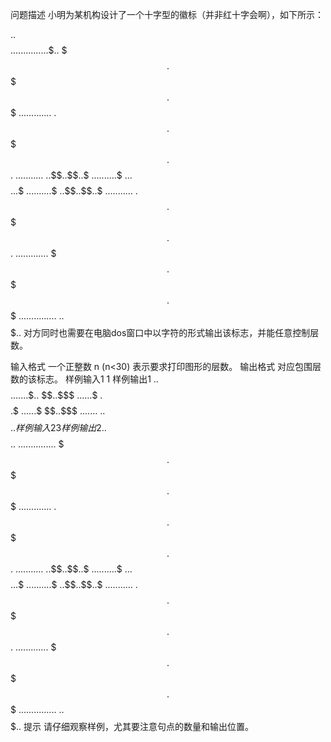 问题描述
小明为某机构设计了一个十字型的徽标（并非红十字会啊），如下所示：

..$$$$$$$$$$$$$..
..$...........$..
$$$.$$$$$$$$$.$$$
$...$.......$...$
$.$$$.$$$$$.$$$.$
$.$...$...$...$.$
$.$.$$$.$.$$$.$.$
$.$.$...$...$.$.$
$.$.$.$$$$$.$.$.$
$.$.$...$...$.$.$
$.$.$$$.$.$$$.$.$
$.$...$...$...$.$
$.$$$.$$$$$.$$$.$
$...$.......$...$
$$$.$$$$$$$$$.$$$
..$...........$..
..$$$$$$$$$$$$$..
对方同时也需要在电脑dos窗口中以字符的形式输出该标志，并能任意控制层数。

输入格式
一个正整数 n (n<30) 表示要求打印图形的层数。
输出格式
对应包围层数的该标志。
样例输入1
1
样例输出1
..$$$$$..
..$...$..
$$$.$.$$$
$...$...$
$.$$$$$.$
$...$...$
$$$.$.$$$
..$...$..
..$$$$$..
样例输入2
3
样例输出2
..$$$$$$$$$$$$$..
..$...........$..
$$$.$$$$$$$$$.$$$
$...$.......$...$
$.$$$.$$$$$.$$$.$
$.$...$...$...$.$
$.$.$$$.$.$$$.$.$
$.$.$...$...$.$.$
$.$.$.$$$$$.$.$.$
$.$.$...$...$.$.$
$.$.$$$.$.$$$.$.$
$.$...$...$...$.$
$.$$$.$$$$$.$$$.$
$...$.......$...$
$$$.$$$$$$$$$.$$$
..$...........$..
..$$$$$$$$$$$$$..
提示
请仔细观察样例，尤其要注意句点的数量和输出位置。